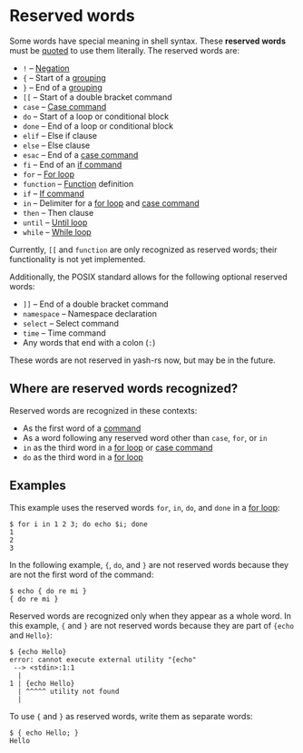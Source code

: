 # Reserved words

Some words have special meaning in shell syntax. These **reserved words** must be [quoted](quoting.md) to use them literally. The reserved words are:

- `!` – [Negation](../commands/pipelines.md#negation)
- `{` – Start of a [grouping](../commands/grouping.md#braces)
- `}` – End of a [grouping](../commands/grouping.md#braces)
- `[[` – Start of a double bracket command
- `case` – [Case command](../commands/case.md)
- `do` – Start of a loop or conditional block
- `done` – End of a loop or conditional block
- `elif` – Else if clause
- `else` – Else clause
- `esac` – End of a [case command](../commands/case.md)
- `fi` – End of an [if command](../commands/exit_status.md#if-commands)
- `for` – [For loop](../commands/loops.md#for-loops)
- `function` – [Function](../functions.md) definition
- `if` – [If command](../commands/exit_status.md#if-commands)
- `in` – Delimiter for a [for loop](../commands/loops.md#for-loops) and [case command](../commands/case.md)
- `then` – Then clause
- `until` – [Until loop](../commands/loops.md#while-and-until-loops)
- `while` – [While loop](../commands/loops.md#while-and-until-loops)

Currently, `[[` and `function` are only recognized as reserved words; their functionality is not yet implemented.

Additionally, the POSIX standard allows for the following optional reserved words:

- `]]` – End of a double bracket command
- `namespace` – Namespace declaration
- `select` – Select command
- `time` – Time command
- Any words that end with a colon (`:`)

These words are not reserved in yash-rs now, but may be in the future.

## Where are reserved words recognized?

Reserved words are recognized in these contexts:

- As the first word of a [command](../commands/index.html#commands-1)
- As a word following any reserved word other than `case`, `for`, or `in`
- `in` as the third word in a [for loop](../commands/loops.md#for-loops) or [case command](../commands/case.md)
- `do` as the third word in a [for loop](../commands/loops.md#for-loops)

## Examples

This example uses the reserved words `for`, `in`, `do`, and `done` in a [for loop](../commands/loops.md#for-loops):

```shell
$ for i in 1 2 3; do echo $i; done
1
2
3
```

In the following example, `{`, `do`, and `}` are not reserved words because they are not the first word of the command:

```shell
$ echo { do re mi }
{ do re mi }
```

Reserved words are recognized only when they appear as a whole word. In this example, `{` and `}` are not reserved words because they are part of `{echo` and `Hello}`:

```shell
$ {echo Hello}
error: cannot execute external utility "{echo"
 --> <stdin>:1:1
  |
1 | {echo Hello}
  | ^^^^^ utility not found
  |
```

To use `{` and `}` as reserved words, write them as separate words:

```shell
$ { echo Hello; }
Hello
```
